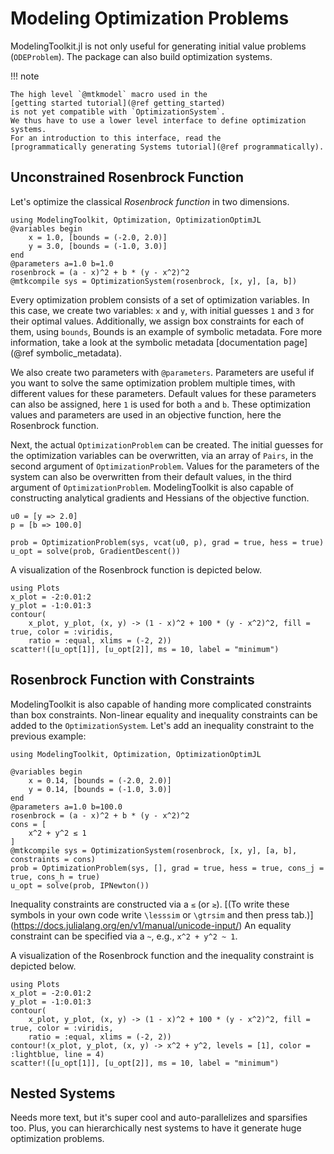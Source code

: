 # Modeling Optimization Problems

ModelingToolkit.jl is not only useful for generating initial value problems (`ODEProblem`).
The package can also build optimization systems.

!!! note
    
    The high level `@mtkmodel` macro used in the
    [getting started tutorial](@ref getting_started)
    is not yet compatible with `OptimizationSystem`.
    We thus have to use a lower level interface to define optimization systems.
    For an introduction to this interface, read the
    [programmatically generating Systems tutorial](@ref programmatically).

## Unconstrained Rosenbrock Function

Let's optimize the classical _Rosenbrock function_ in two dimensions.

```@example optimization
using ModelingToolkit, Optimization, OptimizationOptimJL
@variables begin
    x = 1.0, [bounds = (-2.0, 2.0)]
    y = 3.0, [bounds = (-1.0, 3.0)]
end
@parameters a=1.0 b=1.0
rosenbrock = (a - x)^2 + b * (y - x^2)^2
@mtkcompile sys = OptimizationSystem(rosenbrock, [x, y], [a, b])
```

Every optimization problem consists of a set of optimization variables.
In this case, we create two variables: `x` and `y`,
with initial guesses `1` and `3` for their optimal values.
Additionally, we assign box constraints for each of them, using `bounds`,
Bounds is an example of symbolic metadata.
Fore more information, take a look at the symbolic metadata
[documentation page](@ref symbolic_metadata).

We also create two parameters with `@parameters`.
Parameters are useful if you want to solve the same optimization problem multiple times,
with different values for these parameters.
Default values for these parameters can also be assigned, here `1` is used for both `a` and `b`.
These optimization values and parameters are used in an objective function, here the Rosenbrock function.

Next, the actual `OptimizationProblem` can be created.
The initial guesses for the optimization variables can be overwritten, via an array of `Pairs`,
in the second argument of `OptimizationProblem`.
Values for the parameters of the system can also be overwritten from their default values,
in the third argument of `OptimizationProblem`.
ModelingToolkit is also capable of constructing analytical gradients and Hessians of the objective function.

```@example optimization
u0 = [y => 2.0]
p = [b => 100.0]

prob = OptimizationProblem(sys, vcat(u0, p), grad = true, hess = true)
u_opt = solve(prob, GradientDescent())
```

A visualization of the Rosenbrock function is depicted below.

```@example optimization
using Plots
x_plot = -2:0.01:2
y_plot = -1:0.01:3
contour(
    x_plot, y_plot, (x, y) -> (1 - x)^2 + 100 * (y - x^2)^2, fill = true, color = :viridis,
    ratio = :equal, xlims = (-2, 2))
scatter!([u_opt[1]], [u_opt[2]], ms = 10, label = "minimum")
```

## Rosenbrock Function with Constraints

ModelingToolkit is also capable of handing more complicated constraints than box constraints.
Non-linear equality and inequality constraints can be added to the `OptimizationSystem`.
Let's add an inequality constraint to the previous example:

```@example optimization_constrained
using ModelingToolkit, Optimization, OptimizationOptimJL

@variables begin
    x = 0.14, [bounds = (-2.0, 2.0)]
    y = 0.14, [bounds = (-1.0, 3.0)]
end
@parameters a=1.0 b=100.0
rosenbrock = (a - x)^2 + b * (y - x^2)^2
cons = [
    x^2 + y^2 ≲ 1
]
@mtkcompile sys = OptimizationSystem(rosenbrock, [x, y], [a, b], constraints = cons)
prob = OptimizationProblem(sys, [], grad = true, hess = true, cons_j = true, cons_h = true)
u_opt = solve(prob, IPNewton())
```

Inequality constraints are constructed via a `≲` (or `≳`).
[(To write these symbols in your own code write `\lesssim` or `\gtrsim` and then press tab.)]
(https://docs.julialang.org/en/v1/manual/unicode-input/)
An equality constraint can be specified via a `~`, e.g., `x^2 + y^2 ~ 1`.

A visualization of the Rosenbrock function and the inequality constraint is depicted below.

```@example optimization_constrained
using Plots
x_plot = -2:0.01:2
y_plot = -1:0.01:3
contour(
    x_plot, y_plot, (x, y) -> (1 - x)^2 + 100 * (y - x^2)^2, fill = true, color = :viridis,
    ratio = :equal, xlims = (-2, 2))
contour!(x_plot, y_plot, (x, y) -> x^2 + y^2, levels = [1], color = :lightblue, line = 4)
scatter!([u_opt[1]], [u_opt[2]], ms = 10, label = "minimum")
```

## Nested Systems

Needs more text, but it's super cool and auto-parallelizes and sparsifies too.
Plus, you can hierarchically nest systems to have it generate huge
optimization problems.
